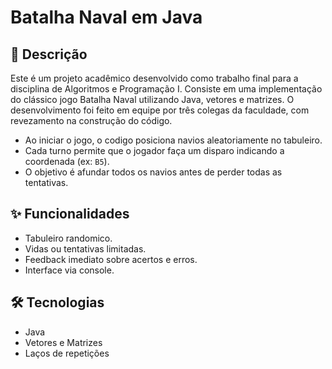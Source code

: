 # Batalha Naval em Java

## 📝 Descrição
Este é um projeto acadêmico desenvolvido como trabalho final para a disciplina de Algoritmos e Programação I. 
Consiste em uma implementação do clássico jogo Batalha Naval utilizando Java, vetores e matrizes. O desenvolvimento foi feito em equipe por três colegas da faculdade, com revezamento na construção do código.

- Ao iniciar o jogo, o codigo posiciona navios aleatoriamente no tabuleiro.
- Cada turno permite que o jogador faça um disparo indicando a coordenada (ex: `B5`).
- O objetivo é afundar todos os navios antes de perder todas as tentativas.

## ✨ Funcionalidades

- Tabuleiro randomico.
- Vidas ou tentativas limitadas.
- Feedback imediato sobre acertos e erros.
- Interface via console.

## 🛠️ Tecnologias

- Java
- Vetores e Matrizes
- Laços de repetições

